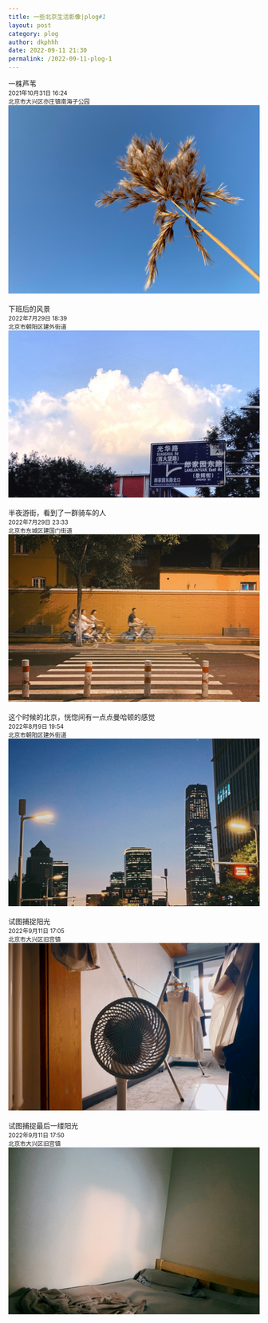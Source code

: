 ```yaml
---
title: 一些北京生活影像|plog#1
layout: post
category: plog
author: dkphhh
date: 2022-09-11 21:30
permalink: /2022-09-11-plog-1
---
```


一株芦苇
<br><small>2021年10月31日 16:24<br>
北京市大兴区亦庄镇南海子公园</small><br>
![](../img/plog1/IMG_5810.jpeg)
<br>
<br>
下班后的风景
<br><small>2022年7月29日 18:39<br>
北京市朝阳区建外街道</small><br>
![](../img/plog1/IMG_8236.jpeg)
<br>
<br>
半夜游街，看到了一群骑车的人
<br><small>2022年7月29日 23:33<br>
北京市东城区建国门街道</small><br>
![](../img/plog1/IMG_8465.jpeg)
<br>
<br>
这个时候的北京，恍惚间有一点点曼哈顿的感觉<br><small>2022年8月9日 19:54<br>
北京市朝阳区建外街道</small><br>
![](../img/plog1/IMG_8275.jpeg)
<br>
<br>
试图捕捉阳光
<br><small>2022年9月11日 17:05<br>
北京市大兴区旧宫镇</small><br>
![](../img/plog1/IMG_8451.jpeg)
<br>
<br>
试图捕捉最后一缕阳光
<br><small>2022年9月11日 17:50<br>
北京市大兴区旧宫镇</small><br>
![](../img/plog1/IMG_8458.jpeg)
<br>
<br>